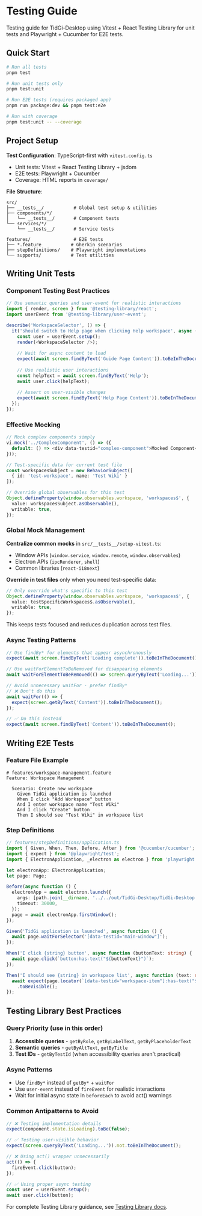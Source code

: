 # Testing Guide

Testing guide for TidGi-Desktop using Vitest + React Testing Library for unit tests and Playwright + Cucumber for E2E tests.

## Quick Start

```bash
# Run all tests
pnpm test

# Run unit tests only
pnpm test:unit

# Run E2E tests (requires packaged app)
pnpm run package:dev && pnpm test:e2e

# Run with coverage
pnpm test:unit -- --coverage
```

## Project Setup

**Test Configuration**: TypeScript-first with `vitest.config.ts`

- Unit tests: Vitest + React Testing Library + jsdom
- E2E tests: Playwright + Cucumber
- Coverage: HTML reports in `coverage/`

**File Structure**:

```tree
src/
├── __tests__/           # Global test setup & utilities
├── components/*/
│   └── __tests__/       # Component tests
└── services/*/
    └── __tests__/       # Service tests

features/                # E2E tests
├── *.feature           # Gherkin scenarios
├── stepDefinitions/    # Playwright implementations
└── supports/           # Test utilities
```

## Writing Unit Tests

### Component Testing Best Practices

```typescript
// Use semantic queries and user-event for realistic interactions
import { render, screen } from '@testing-library/react';
import userEvent from '@testing-library/user-event';

describe('WorkspaceSelector', () => {
  it('should switch to Help page when clicking Help workspace', async () => {
    const user = userEvent.setup();
    render(<WorkspaceSelector />);
    
    // Wait for async content to load
    expect(await screen.findByText('Guide Page Content')).toBeInTheDocument();
    
    // Use realistic user interactions
    const helpText = await screen.findByText('Help');
    await user.click(helpText);
    
    // Assert on user-visible changes
    expect(await screen.findByText('Help Page Content')).toBeInTheDocument();
  });
});
```

### Effective Mocking

```typescript
// Mock complex components simply
vi.mock('../ComplexComponent', () => ({
  default: () => <div data-testid="complex-component">Mocked Component</div>,
}));

// Test-specific data for current test file
const workspacesSubject = new BehaviorSubject([
  { id: 'test-workspace', name: 'Test Wiki' }
]);

// Override global observables for this test
Object.defineProperty(window.observables.workspace, 'workspaces$', {
  value: workspacesSubject.asObservable(),
  writable: true,
});
```

### Global Mock Management

**Centralize common mocks** in `src/__tests__/setup-vitest.ts`:

- Window APIs (`window.service`, `window.remote`, `window.observables`)
- Electron APIs (`ipcRenderer`, `shell`)
- Common libraries (`react-i18next`)

**Override in test files** only when you need test-specific data:

```typescript
// Only override what's specific to this test
Object.defineProperty(window.observables.workspace, 'workspaces$', {
  value: testSpecificWorkspaces$.asObservable(),
  writable: true,
});
```

This keeps tests focused and reduces duplication across test files.

### Async Testing Patterns

```typescript
// Use findBy* for elements that appear asynchronously
expect(await screen.findByText('Loading complete')).toBeInTheDocument();

// Use waitForElementToBeRemoved for disappearing elements
await waitForElementToBeRemoved(() => screen.queryByText('Loading...'));

// Avoid unnecessary waitFor - prefer findBy*
// ❌ Don't do this
await waitFor(() => {
  expect(screen.getByText('Content')).toBeInTheDocument();
});

// ✅ Do this instead
expect(await screen.findByText('Content')).toBeInTheDocument();
```

## Writing E2E Tests

### Feature File Example

```gherkin
# features/workspace-management.feature
Feature: Workspace Management
  
  Scenario: Create new workspace
    Given TidGi application is launched
    When I click "Add Workspace" button
    And I enter workspace name "Test Wiki"
    And I click "Create" button
    Then I should see "Test Wiki" in workspace list
```

### Step Definitions

```typescript
// features/stepDefinitions/application.ts
import { Given, When, Then, Before, After } from '@cucumber/cucumber';
import { expect } from '@playwright/test';
import { ElectronApplication, _electron as electron } from 'playwright';

let electronApp: ElectronApplication;
let page: Page;

Before(async function () {
  electronApp = await electron.launch({
    args: [path.join(__dirname, '../../out/TidGi-Desktop/TidGi-Desktop.exe')],
    timeout: 30000,
  });
  page = await electronApp.firstWindow();
});

Given('TidGi application is launched', async function () {
  await page.waitForSelector('[data-testid="main-window"]');
});

When('I click {string} button', async function (buttonText: string) {
  await page.click(`button:has-text("${buttonText}")`);
});

Then('I should see {string} in workspace list', async function (text: string) {
  await expect(page.locator(`[data-testid="workspace-item"]:has-text("${text}")`))
    .toBeVisible();
});
```

## Testing Library Best Practices

### Query Priority (use in this order)

1. **Accessible queries** - `getByRole`, `getByLabelText`, `getByPlaceholderText`
2. **Semantic queries** - `getByAltText`, `getByTitle`
3. **Test IDs** - `getByTestId` (when accessibility queries aren't practical)

### Async Patterns

- Use `findBy*` instead of `getBy*` + `waitFor`
- Use `user-event` instead of `fireEvent` for realistic interactions
- Wait for initial async state in `beforeEach` to avoid act() warnings

### Common Antipatterns to Avoid

```typescript
// ❌ Testing implementation details
expect(component.state.isLoading).toBe(false);

// ✅ Testing user-visible behavior  
expect(screen.queryByText('Loading...')).not.toBeInTheDocument();

// ❌ Using act() wrapper unnecessarily
act(() => {
  fireEvent.click(button);
});

// ✅ Using proper async testing
const user = userEvent.setup();
await user.click(button);
```

For complete Testing Library guidance, see [Testing Library docs](https://testing-library.com/docs/queries/about).
